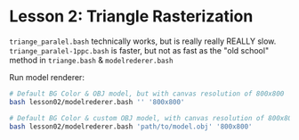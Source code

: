 # Lesson 2: Triangle Rasterization
`triange_paralel.bash` technically works, but is really really REALLY slow.
`triange_paralel-1ppc.bash` is faster, but not as fast as the "old school" method in `triange.bash` & `modelrederer.bash`

Run model renderer:
```bash
# Default BG Color & OBJ model, but with canvas resolution of 800x800
bash lesson02/modelrederer.bash '' '800x800'

# Default BG Color & custom OBJ model, with canvas resolution of 800x800
bash lesson02/modelrederer.bash 'path/to/model.obj' '800x800'
```
